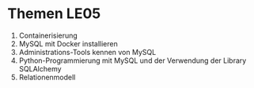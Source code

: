 # Themen LE05

1. Containerisierung
2. MySQL mit Docker installieren
3. Administrations-Tools kennen von MySQL
4. Python-Programmierung mit MySQL und der Verwendung der Library SQLAlchemy
5. Relationenmodell